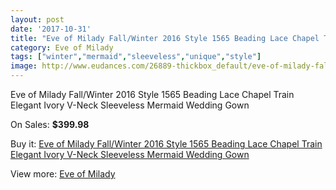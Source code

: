 ```yaml
---
layout: post
date: '2017-10-31'
title: "Eve of Milady Fall/Winter 2016 Style 1565 Beading Lace Chapel Train Elegant Ivory V-Neck Sleeveless Mermaid Wedding Gown"
category: Eve of Milady
tags: ["winter","mermaid","sleeveless","unique","style"]
image: http://www.eudances.com/26889-thickbox_default/eve-of-milady-fall-winter-2016-style-1565-beading-lace-chapel-train-elegant-ivory-v-neck-sleeveless-mermaid-wedding-gown.jpg
---
```

Eve of Milady Fall/Winter 2016 Style 1565 Beading Lace Chapel Train Elegant Ivory V-Neck Sleeveless Mermaid Wedding Gown

On Sales: **$399.98**
<a href="https://www.eudances.com/en/eve-of-milady/9039-eve-of-milady-fall-winter-2016-style-1565-beading-lace-chapel-train-elegant-ivory-v-neck-sleeveless-mermaid-wedding-gown.html"><amp-img layout="responsive" width="600" height="600" src="//www.eudances.com/26889-thickbox_default/eve-of-milady-fall-winter-2016-style-1565-beading-lace-chapel-train-elegant-ivory-v-neck-sleeveless-mermaid-wedding-gown.jpg" alt="Eve of Milady Fall/Winter 2016 Style 1565 Beading Lace Chapel Train Elegant Ivory V-Neck Sleeveless Mermaid Wedding Gown 0" /></a>
<a href="https://www.eudances.com/en/eve-of-milady/9039-eve-of-milady-fall-winter-2016-style-1565-beading-lace-chapel-train-elegant-ivory-v-neck-sleeveless-mermaid-wedding-gown.html"><amp-img layout="responsive" width="600" height="600" src="//www.eudances.com/26894-thickbox_default/eve-of-milady-fall-winter-2016-style-1565-beading-lace-chapel-train-elegant-ivory-v-neck-sleeveless-mermaid-wedding-gown.jpg" alt="Eve of Milady Fall/Winter 2016 Style 1565 Beading Lace Chapel Train Elegant Ivory V-Neck Sleeveless Mermaid Wedding Gown 1" /></a>
<a href="https://www.eudances.com/en/eve-of-milady/9039-eve-of-milady-fall-winter-2016-style-1565-beading-lace-chapel-train-elegant-ivory-v-neck-sleeveless-mermaid-wedding-gown.html"><amp-img layout="responsive" width="600" height="600" src="//www.eudances.com/26893-thickbox_default/eve-of-milady-fall-winter-2016-style-1565-beading-lace-chapel-train-elegant-ivory-v-neck-sleeveless-mermaid-wedding-gown.jpg" alt="Eve of Milady Fall/Winter 2016 Style 1565 Beading Lace Chapel Train Elegant Ivory V-Neck Sleeveless Mermaid Wedding Gown 2" /></a>
<a href="https://www.eudances.com/en/eve-of-milady/9039-eve-of-milady-fall-winter-2016-style-1565-beading-lace-chapel-train-elegant-ivory-v-neck-sleeveless-mermaid-wedding-gown.html"><amp-img layout="responsive" width="600" height="600" src="//www.eudances.com/26892-thickbox_default/eve-of-milady-fall-winter-2016-style-1565-beading-lace-chapel-train-elegant-ivory-v-neck-sleeveless-mermaid-wedding-gown.jpg" alt="Eve of Milady Fall/Winter 2016 Style 1565 Beading Lace Chapel Train Elegant Ivory V-Neck Sleeveless Mermaid Wedding Gown 3" /></a>
<a href="https://www.eudances.com/en/eve-of-milady/9039-eve-of-milady-fall-winter-2016-style-1565-beading-lace-chapel-train-elegant-ivory-v-neck-sleeveless-mermaid-wedding-gown.html"><amp-img layout="responsive" width="600" height="600" src="//www.eudances.com/26891-thickbox_default/eve-of-milady-fall-winter-2016-style-1565-beading-lace-chapel-train-elegant-ivory-v-neck-sleeveless-mermaid-wedding-gown.jpg" alt="Eve of Milady Fall/Winter 2016 Style 1565 Beading Lace Chapel Train Elegant Ivory V-Neck Sleeveless Mermaid Wedding Gown 4" /></a>
<a href="https://www.eudances.com/en/eve-of-milady/9039-eve-of-milady-fall-winter-2016-style-1565-beading-lace-chapel-train-elegant-ivory-v-neck-sleeveless-mermaid-wedding-gown.html"><amp-img layout="responsive" width="600" height="600" src="//www.eudances.com/26890-thickbox_default/eve-of-milady-fall-winter-2016-style-1565-beading-lace-chapel-train-elegant-ivory-v-neck-sleeveless-mermaid-wedding-gown.jpg" alt="Eve of Milady Fall/Winter 2016 Style 1565 Beading Lace Chapel Train Elegant Ivory V-Neck Sleeveless Mermaid Wedding Gown 5" /></a>

Buy it: [Eve of Milady Fall/Winter 2016 Style 1565 Beading Lace Chapel Train Elegant Ivory V-Neck Sleeveless Mermaid Wedding Gown](https://www.eudances.com/en/eve-of-milady/9039-eve-of-milady-fall-winter-2016-style-1565-beading-lace-chapel-train-elegant-ivory-v-neck-sleeveless-mermaid-wedding-gown.html "Eve of Milady Fall/Winter 2016 Style 1565 Beading Lace Chapel Train Elegant Ivory V-Neck Sleeveless Mermaid Wedding Gown")

View more: [Eve of Milady](https://www.eudances.com/en/123-eve-of-milady "Eve of Milady")